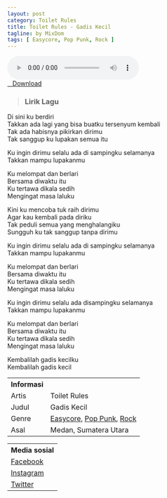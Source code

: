 ```yaml
---
layout: post
category: Toilet Rules
title: Toilet Rules - Gadis Kecil
tagline: by MixDom
tags: [ Easycore, Pop Punk, Rock ]
---
```


<audio class='js-player' style="--plyr-color-main: #212121;" controls>
<source src="https://drive.google.com/uc?authuser=0&id=1Nch95y2zoKPu-KA1kPX_qSIr1FgskDaY&export=download" type="audio/mp3">
</audio>

<!--more-->

<div class="post-button text-center">
<a target="_blank" class="btn" href="https://drive.google.com/uc?authuser=0&id=1Nch95y2zoKPu-KA1kPX_qSIr1FgskDaY&export=download">
<i class="fa fa-caret-down" aria-hidden="true"></i>&nbsp; &nbsp;Download
</a>
</div>

> ### Lirik Lagu

Di sini ku berdiri <br />
Takkan ada lagi yang bisa buatku tersenyum kembali <br />
Tak ada habisnya pikirkan dirimu <br />
Tak sanggup ku lupakan semua itu

Ku ingin dirimu selalu ada di sampingku selamanya <br />
Takkan mampu lupakanmu
 
Ku melompat dan berlari <br />
Bersama diwaktu itu <br />
Ku tertawa dikala sedih <br />
Mengingat masa laluku
 
Kini ku mencoba tuk raih dirimu <br />
Agar kau kembali pada diriku <br />
Tak peduli semua yang menghalangiku <br />
Sungguh ku tak sanggup tanpa dirimu

Ku ingin dirimu selalu ada di sampingku selamanya <br />
Takkan mampu lupakanmu
 
Ku melompat dan berlari <br />
Bersama diwaktu itu <br />
Ku tertawa dikala sedih <br />
Mengingat masa laluku
 
Ku ingin dirimu selalu ada disampingku selamanya <br />
Takkan mampu lupakanmu

Ku melompat dan berlari <br />
Bersama diwaktu itu <br />
Ku tertawa dikala sedih <br />
Mengingat masa laluku <br />
 
Kembalilah gadis kecilku <br />
Kembalilah gadis kecil

<table>
<tr>
<th>Informasi</th>
<th></th>
</tr>
<tr>
<td>Artis</td>
<td>Toilet Rules</td>
</tr>
<tr>
<td>Judul</td>
<td>Gadis Kecil</td>
</tr>
<tr>
<td>Genre</td>
<td><a href="/tag/#/Easycore">Easycore</a>, <a href="/tag/#/Pop%20Punk">Pop Punk</a>, <a href="/tag/#/Rock">Rock</a></td>
</tr>
<tr>
<td>Asal</td>
<td>Medan, Sumatera Utara</td>
</tr>
</table>

<table>
<tr>
<th>Media sosial</th>
</tr>
<tr>
<td><a href="https://facebook.com/TRXMEDANPOPPUNK" target="_blank">Facebook</a></td>
</tr>
<tr>
<td><a href="https://instagram.com/toiletxrules" target="_blank">Instagram</a></td>
</tr>
<tr>
<td><a href="https://twitter.com/TOILETxRULES" target="_blank">Twitter</a></td>
</tr>
</table>

